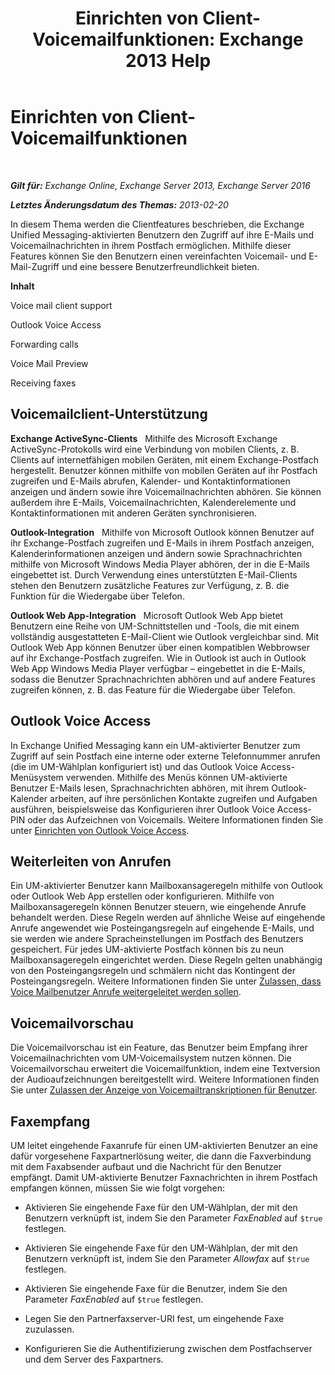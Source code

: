 ﻿---
title: 'Einrichten von Client-Voicemailfunktionen: Exchange 2013 Help'
TOCTitle: Einrichten von Client-Voicemailfunktionen
ms:assetid: 5e661cfd-d34e-4caa-91a5-967bbecb75eb
ms:mtpsurl: https://technet.microsoft.com/de-de/library/JJ673529(v=EXCHG.150)
ms:contentKeyID: 50554825
ms.date: 05/22/2018
mtps_version: v=EXCHG.150
ms.translationtype: MT
---

# Einrichten von Client-Voicemailfunktionen

 

_**Gilt für:** Exchange Online, Exchange Server 2013, Exchange Server 2016_

_**Letztes Änderungsdatum des Themas:** 2013-02-20_

In diesem Thema werden die Clientfeatures beschrieben, die Exchange Unified Messaging-aktivierten Benutzern den Zugriff auf ihre E-Mails und Voicemailnachrichten in ihrem Postfach ermöglichen. Mithilfe dieser Features können Sie den Benutzern einen vereinfachten Voicemail- und E-Mail-Zugriff und eine bessere Benutzerfreundlichkeit bieten.

**Inhalt**

Voice mail client support

Outlook Voice Access

Forwarding calls

Voice Mail Preview

Receiving faxes

## Voicemailclient-Unterstützung

**Exchange ActiveSync-Clients**   Mithilfe des Microsoft Exchange ActiveSync-Protokolls wird eine Verbindung von mobilen Clients, z. B. Clients auf internetfähigen mobilen Geräten, mit einem Exchange-Postfach hergestellt. Benutzer können mithilfe von mobilen Geräten auf ihr Postfach zugreifen und E-Mails abrufen, Kalender- und Kontaktinformationen anzeigen und ändern sowie ihre Voicemailnachrichten abhören. Sie können außerdem ihre E-Mails, Voicemailnachrichten, Kalenderelemente und Kontaktinformationen mit anderen Geräten synchronisieren.

**Outlook-Integration**   Mithilfe von Microsoft Outlook können Benutzer auf ihr Exchange-Postfach zugreifen und E-Mails in ihrem Postfach anzeigen, Kalenderinformationen anzeigen und ändern sowie Sprachnachrichten mithilfe von Microsoft Windows Media Player abhören, der in die E-Mails eingebettet ist. Durch Verwendung eines unterstützten E-Mail-Clients stehen den Benutzern zusätzliche Features zur Verfügung, z. B. die Funktion für die Wiedergabe über Telefon.

**Outlook Web App-Integration**   Microsoft Outlook Web App bietet Benutzern eine Reihe von UM-Schnittstellen und -Tools, die mit einem vollständig ausgestatteten E-Mail-Client wie Outlook vergleichbar sind. Mit Outlook Web App können Benutzer über einen kompatiblen Webbrowser auf ihr Exchange-Postfach zugreifen. Wie in Outlook ist auch in Outlook Web App Windows Media Player verfügbar – eingebettet in die E-Mails, sodass die Benutzer Sprachnachrichten abhören und auf andere Features zugreifen können, z. B. das Feature für die Wiedergabe über Telefon.

## Outlook Voice Access

In Exchange Unified Messaging kann ein UM-aktivierter Benutzer zum Zugriff auf sein Postfach eine interne oder externe Telefonnummer anrufen (die im UM-Wählplan konfiguriert ist) und das Outlook Voice Access-Menüsystem verwenden. Mithilfe des Menüs können UM-aktivierte Benutzer E-Mails lesen, Sprachnachrichten abhören, mit ihrem Outlook-Kalender arbeiten, auf ihre persönlichen Kontakte zugreifen und Aufgaben ausführen, beispielsweise das Konfigurieren ihrer Outlook Voice Access-PIN oder das Aufzeichnen von Voicemails. Weitere Informationen finden Sie unter [Einrichten von Outlook Voice Access](https://review.docs.microsoft.com/de-de/exchange/voice-mail-unified-messaging/set-up-client-voice-mail-features/set-up-outlook-voice-access).

## Weiterleiten von Anrufen

Ein UM-aktivierter Benutzer kann Mailboxansageregeln mithilfe von Outlook oder Outlook Web App erstellen oder konfigurieren. Mithilfe von Mailboxansageregeln können Benutzer steuern, wie eingehende Anrufe behandelt werden. Diese Regeln werden auf ähnliche Weise auf eingehende Anrufe angewendet wie Posteingangsregeln auf eingehende E-Mails, und sie werden wie andere Spracheinstellungen im Postfach des Benutzers gespeichert. Für jedes UM-aktivierte Postfach können bis zu neun Mailboxansageregeln eingerichtet werden. Diese Regeln gelten unabhängig von den Posteingangsregeln und schmälern nicht das Kontingent der Posteingangsregeln. Weitere Informationen finden Sie unter [Zulassen, dass Voice Mailbenutzer Anrufe weitergeleitet werden sollen](allow-voice-mail-users-to-forward-calls-exchange-2013-help.md).

## Voicemailvorschau

Die Voicemailvorschau ist ein Feature, das Benutzer beim Empfang ihrer Voicemailnachrichten vom UM-Voicemailsystem nutzen können. Die Voicemailvorschau erweitert die Voicemailfunktion, indem eine Textversion der Audioaufzeichnungen bereitgestellt wird. Weitere Informationen finden Sie unter [Zulassen der Anzeige von Voicemailtranskriptionen für Benutzer](https://review.docs.microsoft.com/de-de/exchange/voice-mail-unified-messaging/set-up-client-voice-mail-features/allow-users-to-see-a-voice-mail-transcript).

## Faxempfang

UM leitet eingehende Faxanrufe für einen UM-aktivierten Benutzer an eine dafür vorgesehene Faxpartnerlösung weiter, die dann die Faxverbindung mit dem Faxabsender aufbaut und die Nachricht für den Benutzer empfängt. Damit UM-aktivierte Benutzer Faxnachrichten in ihrem Postfach empfangen können, müssen Sie wie folgt vorgehen:

  - Aktivieren Sie eingehende Faxe für den UM-Wählplan, der mit den Benutzern verknüpft ist, indem Sie den Parameter *FaxEnabled* auf `$true` festlegen.

  - Aktivieren Sie eingehende Faxe für den UM-Wählplan, der mit den Benutzern verknüpft ist, indem Sie den Parameter *Allowfax* auf `$true` festlegen.

  - Aktivieren Sie eingehende Faxe für die Benutzer, indem Sie den Parameter *FaxEnabled* auf `$true` festlegen.

  - Legen Sie den Partnerfaxserver-URI fest, um eingehende Faxe zuzulassen.

  - Konfigurieren Sie die Authentifizierung zwischen dem Postfachserver und dem Server des Faxpartners.

